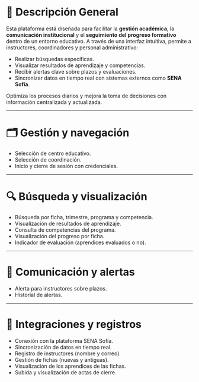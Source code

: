 # 📝 Descripción General <a name="descripción-general"></a>

Esta plataforma está diseñada para facilitar la **gestión académica**, la **comunicación institucional** y el **seguimiento del progreso formativo** dentro de un entorno educativo. A través de una interfaz intuitiva, permite a instructores, coordinadores y personal administrativo:

- Realizar búsquedas específicas.  
- Visualizar resultados de aprendizaje y competencias.  
- Recibir alertas clave sobre plazos y evaluaciones.  
- Sincronizar datos en tiempo real con sistemas externos como **SENA Sofía**.

Optimiza los procesos diarios y mejora la toma de decisiones con información centralizada y actualizada.

---

# 🗂️ Gestión y navegación <a name="gestión-y-navegación"></a>

- Selección de centro educativo.
- Selección de coordinación.
- Inicio y cierre de sesión con credenciales.

---

# 🔍 Búsqueda y visualización <a name="búsqueda-y-visualización"></a>

- Búsqueda por ficha, trimestre, programa y competencia.
- Visualización de resultados de aprendizaje.
- Consulta de competencias del programa.
- Visualización del progreso por ficha.
- Indicador de evaluación (aprendices evaluados o no).

---

# 📢 Comunicación y alertas <a name="comunicación-y-alertas"></a>

- Alerta para instructores sobre plazos.
- Historial de alertas.

---

# 🔗 Integraciones y registros <a name="integraciones-y-registros"></a>

- Conexión con la plataforma SENA Sofía.
- Sincronización de datos en tiempo real.
- Registro de instructores (nombre y correo).
- Gestión de fichas (nuevas y antiguas).
- Visualización de los aprendices de las fichas.
- Subida y visualización de actas de cierre.
